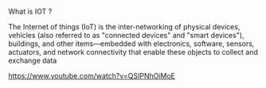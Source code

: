 What is IOT ?

The Internet of things (IoT) is the inter-networking of physical devices, vehicles (also referred to as "connected devices" and "smart devices"), 
buildings, and other items—embedded with electronics, software, sensors, actuators, and network connectivity that enable these objects to collect and exchange data

https://www.youtube.com/watch?v=QSIPNhOiMoE
